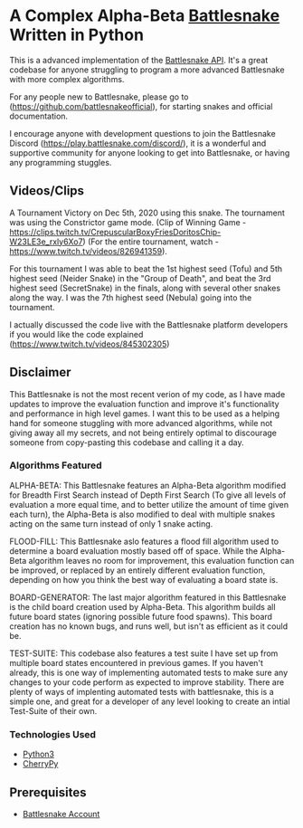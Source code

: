 # A Complex Alpha-Beta [Battlesnake](http://play.battlesnake.com) Written in Python

This is a advanced implementation of the [Battlesnake API](https://docs.battlesnake.com/references/api). It's a great codebase for anyone struggling to program a more advanced Battlesnake with more complex algorithms.

For any people new to Battlesnake, please go to (https://github.com/battlesnakeofficial), for starting snakes and official documentation.

I encourage anyone with development questions to join the Battlesnake Discord (https://play.battlesnake.com/discord/), it is a wonderful and supportive community for anyone looking to get into Battlesnake, or having any programming stuggles.

## Videos/Clips

A Tournament Victory on Dec 5th, 2020 using this snake. The tournament was using the Constrictor game mode. (Clip of Winning Game - https://clips.twitch.tv/CrepuscularBoxyFriesDoritosChip-W23LE3e_rxly6Xo7) (For the entire tournament, watch - https://www.twitch.tv/videos/826941359).

For this tournament I was able to beat the 1st highest seed (Tofu) and 5th highest seed (Neider Snake) in the "Group of Death", and beat the 3rd highest seed (SecretSnake) in the finals, along with several other snakes along the way. I was the 7th highest seed (Nebula) going into the tournament.

I actually discussed the code live with the Battlesnake platform developers if you would like the code explained (https://www.twitch.tv/videos/845302305)

## Disclaimer

This Battlesnake is not the most recent verion of my code, as I have made updates to improve the evaluation function and improve it's functionality and performance in high level games. I want this to be used as a helping hand for someone stuggling with more advanced algorithms, while not giving away all my secrets, and not being entirely optimal to discourage someone from copy-pasting this codebase and calling it a day.

### Algorithms Featured

ALPHA-BETA: This Battlesnake features an Alpha-Beta algorithm modified for Breadth First Search instead of Depth First Search (To give all levels of evaluation a more equal time, and to better utilize the amount of time given each turn), the Alpha-Beta is also modified to deal with multiple snakes acting on the same turn instead of only 1 snake acting.

FLOOD-FILL: This Battlesnake aslo features a flood fill algorithm used to determine a board evaluation mostly based off of space. While the Alpha-Beta algorithm leaves no room for improvement, this evaluation function can be improved, or replaced by an entirely different evaluation function, depending on how you think the best way of evaluating a board state is.

BOARD-GENERATOR: The last major algorithm featured in this Battlesnake is the child board creation used by Alpha-Beta. This algorithm builds all future board states (ignoring possible future food spawns). This board creation has no known bugs, and runs well, but isn't as efficient as it could be.

TEST-SUITE: This codebase also features a test suite I have set up from multiple board states encountered in previous games. If you haven't already, this is one way of implementing automated tests to make sure any changes to your code perform as expected to improve stability. There are plenty of ways of implenting automated tests with battlesnake, this is a simple one, and great for a developer of any level looking to create an intial Test-Suite of their own.

### Technologies Used

* [Python3](https://www.python.org/)
* [CherryPy](https://cherrypy.org/)

## Prerequisites

* [Battlesnake Account](https://play.battlesnake.com)
